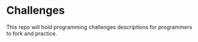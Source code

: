 # Challenges
This repo will hold programming challenges descriptions for programmers to fork and practice.

